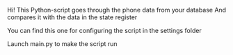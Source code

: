 Hi!
This Python-script goes through the phone data from your database 
And compares it with the data in the state register

You can find this one for configuring the script in the settings folder

Launch main.py to make the script run